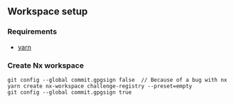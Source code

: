 ## Workspace setup

### Requirements

- [yarn]

### Create Nx workspace

```console
git config --global commit.gpgsign false  // Because of a bug with nx
yarn create nx-workspace challenge-registry --preset=empty
git config --global commit.gpgsign true
```

<!-- Links -->

[yarn]: https://yarnpkg.com/